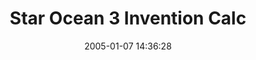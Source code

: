 ---
date: 2005-01-07 14:36:28
link:
  source: delicious
  source_url: https://del.icio.us/roytang
  text: Star Ocean 3 Invention Calc
  url: http://www.crashedweb.com/so3/
slug: star-ocean-3-invention-calc
source: delicious
tags:
- games
title: Star Ocean 3 Invention Calc
---